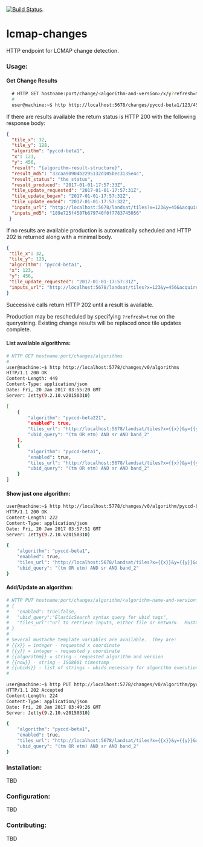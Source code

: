 [![Build Status](https://travis-ci.org/USGS-EROS/lcmap-landsat.svg?branch=develop)](https://travis-ci.org/USGS-EROS/lcmap-changes).
# lcmap-changes
HTTP endpoint for LCMAP change detection.

### Usage:
#### Get Change Results
```bash
  # HTTP GET hostname:port/change/<algorithm-and-version>/x/y?refresh=true|false
  #
  user@machine:~$ http http://localhost:5678/changes/pyccd-beta1/123/456
  ```
  If there are results available the return status is HTTP 200 with the following response body:
  ```json
  {
    "tile_x": 32,
    "tile_y": 128,
    "algorithm": "pyccd-beta1",
    "x": 123,
    "y": 456,
    "result": "{algorithm-result-structure}",
    "result_md5": "33caa90904b2295132d105bec3135e4c",
    "result_status": "the status",
    "result_produced": "2017-01-01-17:57:33Z",
    "tile_update_requested": "2017-01-01-17:57:31Z",
    "tile_update_began": "2017-01-01-17:57:32Z",
    "tile_update_ended": "2017-01-01-17:57:32Z",
    "inputs_url": "http://localhost:5678/landsat/tiles?x=123&y=456&acquired=2015-01-01/2017-01-01&ubid=LANDSAT_5/TM/sr_band1&ubid=LANDSAT_5/TM/sr_band2&ubid=LANDSAT_5/TM/sr_band3&ubid=LANDSAT_5/TM/sr_band4&ubid=LANDSAT_5/TM/sr_band5&ubid=LANDSAT_5/TM/sr_band7",
    "inputs_md5": "189e725f4587b679740f0f7783745056"   
   }
  ```

  If no results are available production is automatically scheduled and HTTP 202 is returned along with a minimal body.
   ```json
  {
    "tile_x": 32,
    "tile_y": 128,
    "algorithm": "pyccd-beta1",
    "x": 123,
    "y": 456,
    "tile_update_requested": "2017-01-01-17:57:31Z",
    "inputs_url": "http://localhost:5678/landsat/tiles?x=123&y=456&acquired=2015-01-01/2017-01-01&ubid=LANDSAT_5/TM/sr_band1&ubid=LANDSAT_5/TM/sr_band2&ubid=LANDSAT_5/TM/sr_band3&ubid=LANDSAT_5/TM/sr_band4&ubid=LANDSAT_5/TM/sr_band5&ubid=LANDSAT_5/TM/sr_band7",
   }
  ```
  Successive calls return HTTP 202 until a result is available.

  Production may be rescheduled by specifying ```?refresh=true``` on the querystring.  Existing change results will be replaced once tile updates complete.

#### List available algorithms:
  ```bash
  # HTTP GET hostname:port/changes/algorithms
  #
  user@machine:~$ http http://localhost:5778/changes/v0/algorithms
  HTTP/1.1 200 OK
  Content-Length: 449
  Content-Type: application/json
  Date: Fri, 20 Jan 2017 03:55:20 GMT
  Server: Jetty(9.2.10.v20150310)

  [
      {
          "algorithm": "pyccd-beta221",
          "enabled": true,
          "tiles_url": "http://localhost:5678/landsat/tiles?x={{x}}&y={{y}}&acquired=2012-01-03-17:33:10Z/{{now}}{{#ubids}}&ubid={{.}}{{/ubids}}",
          "ubid_query": "(tm OR etm) AND sr AND band_2"
      },
      {
          "algorithm": "pyccd-beta1",
          "enabled": true,
          "tiles_url": "http://localhost:5678/landsat/tiles?x={{x}}&y={{y}}&acquired=2012-01-03-17:33:10Z/{{now}}{{#ubids}}&ubid={{.}}{{/ubids}}",
          "ubid_query": "(tm OR etm) AND sr AND band_2"
      }
  ]
  ```
  
#### Show just one algorithm:
```bash
user@machine:~$ http http://localhost:5778/changes/v0/algorithm/pyccd-beta1
HTTP/1.1 200 OK
Content-Length: 222
Content-Type: application/json
Date: Fri, 20 Jan 2017 03:57:51 GMT
Server: Jetty(9.2.10.v20150310)

{
    "algorithm": "pyccd-beta1",
    "enabled": true,
    "tiles_url": "http://localhost:5678/landsat/tiles?x={{x}}&y={{y}}&acquired=2012-01-03-17:33:10Z/{{now}}{{#ubids}}&ubid={{.}}{{/ubids}}",
    "ubid_query": "(tm OR etm) AND sr AND band_2"
}
```

#### Add/Update an algorithm:
  ```bash
  # HTTP PUT hostname:port/changes/algorithm/<algorithm-name-and-version>
  # {
  #   "enabled": true|false,
  #   "ubid_query":"ElasticSearch syntax query for ubid tags",
  #   "tiles_url":"url to retrieve inputs, either file or network.  Mustache syntax accepted"
  # }
  #
  # Several mustache template variables are available.  They are:
  # {{x}} = integer - requested x coordinate
  # {{y}} = integer - requested y coordinate
  # {{algorithm}} = string - requested algorithm and version
  # {{now}} - string - ISO8601 timestamp
  # {{ubids}} - list of strings - ubids necessary for algorithm execution.
  #

  user@machine:~$ http PUT http://localhost:5778/changes/v0/algorithm/pyccd-beta1 enabled:=true ubid_query='(tm OR etm) AND sr AND band_2' tiles_url='http://localhost:5678/landsat/tiles?x={{x}}&y={{y}}&acquired=2012-01-03-17:33:10Z/{{now}}{{#ubids}}&ubid={{.}}{{/ubids}}'
  HTTP/1.1 202 Accepted
  Content-Length: 224
  Content-Type: application/json
  Date: Fri, 20 Jan 2017 03:49:26 GMT
  Server: Jetty(9.2.10.v20150310)

  {
      "algorithm": "pyccd-beta1",
      "enabled": true,
      "tiles_url": "http://localhost:5678/landsat/tiles?x={{x}}&y={{y}}&acquired=2012-01-03-17:33:10Z/{{now}}{{#ubids}}&ubid={{.}}{{/ubids}}",
      "ubid_query": "(tm OR etm) AND sr AND band_2"
  }
  ```

### Installation:
TBD

### Configuration:
TBD

### Contributing:
TBD
